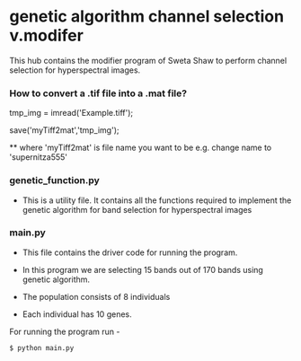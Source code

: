 # genetic algorithm channel selection v.modifer

This hub contains the modifier program of Sweta Shaw to perform channel selection for hyperspectral images.

### How to convert a .tif file into a .mat file?

tmp_img = imread('Example.tiff');

save('myTiff2mat','tmp_img');

** where 'myTiff2mat' is file name you want to be e.g. change name to 'supernitza555'

### genetic_function.py
  - This is a utility file. It contains all the functions required to implement the genetic algorithm for band selection for hyperspectral images

### main.py
  - This file contains the driver code for running the program.
  
- In this program we are selecting 15 bands out of 170 bands using genetic algorithm. 
- The population consists of 8 individuals
- Each individual has 10 genes.

For running the program run - 

```sh
$ python main.py
```
